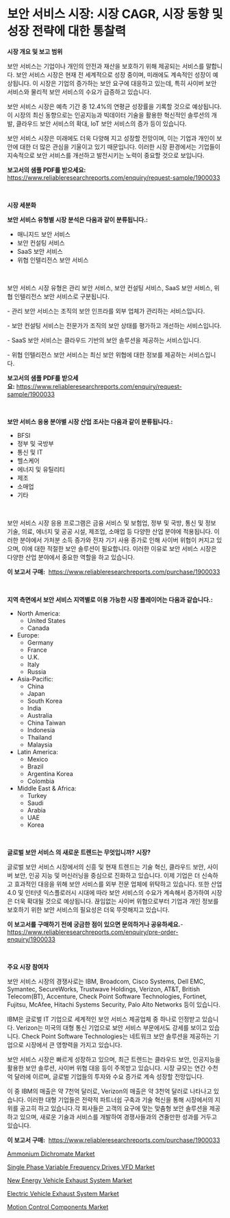 <p><h1>보안 서비스 시장: 시장 CAGR, 시장 동향 및 성장 전략에 대한 통찰력</h1></p><p><strong>시장 개요 및 보고 범위</strong></p>
<p><p>보안 서비스는 기업이나 개인의 안전과 재산을 보호하기 위해 제공되는 서비스를 말합니다. 보안 서비스 시장은 현재 전 세계적으로 성장 중이며, 미래에도 계속적인 성장이 예상됩니다. 이 시장은 기업의 증가하는 보안 요구에 대응하고 있는데, 특히 사이버 보안 서비스와 물리적 보안 서비스의 수요가 급증하고 있습니다.</p><p>보안 서비스 시장은 예측 기간 중 12.4%의 연평균 성장률을 기록할 것으로 예상됩니다. 이 시장의 최신 동향으로는 인공지능과 빅데이터 기술을 활용한 혁신적인 솔루션의 개발, 클라우드 보안 서비스의 확대, IoT 보안 서비스의 증가 등이 있습니다.</p><p>보안 서비스 시장은 미래에도 더욱 다양해 지고 성장할 전망이며, 이는 기업과 개인이 보안에 대한 더 많은 관심을 기울이고 있기 때문입니다. 이러한 시장 환경에서는 기업들이 지속적으로 보안 서비스를 개선하고 발전시키는 노력이 중요할 것으로 보입니다.</p></p>
<p><strong>보고서의 샘플 PDF를 받으세요:</strong> <a href="https://www.reliableresearchreports.com/enquiry/request-sample/1900033">https://www.reliableresearchreports.com/enquiry/request-sample/1900033</a></p>
<p>&nbsp;</p>
<p><strong>시장 세분화</strong></p>
<p><strong>보안 서비스 유형별 시장 분석은 다음과 같이 분류됩니다.:</strong></p>
<p><ul><li>매니지드 보안 서비스</li><li>보안 컨설팅 서비스</li><li>SaaS 보안 서비스</li><li>위협 인텔리전스 보안 서비스</li></ul></p>
<p>&nbsp;</p>
<p><p>보안 서비스 시장 유형은 관리 보안 서비스, 보안 컨설팅 서비스, SaaS 보안 서비스, 위협 인텔리전스 보안 서비스로 구분됩니다. </p><p>- 관리 보안 서비스는 조직의 보안 인프라를 외부 업체가 관리하는 서비스입니다. </p><p>- 보안 컨설팅 서비스는 전문가가 조직의 보안 상태를 평가하고 개선하는 서비스입니다. </p><p>- SaaS 보안 서비스는 클라우드 기반의 보안 솔루션을 제공하는 서비스입니다. </p><p>- 위협 인텔리전스 보안 서비스는 최신 보안 위협에 대한 정보를 제공하는 서비스입니다.</p></p>
<p><strong>보고서의 샘플 PDF를 받으세요:</strong>&nbsp;<a href="https://www.reliableresearchreports.com/enquiry/request-sample/1900033">https://www.reliableresearchreports.com/enquiry/request-sample/1900033</a></p>
<p>&nbsp;</p>
<p><strong> 보안 서비스 응용 분야별 시장 산업 조사는 다음과 같이 분류됩니다.:</strong></p>
<p><ul><li>BFSI</li><li>정부 및 국방부</li><li>통신 및 IT</li><li>헬스케어</li><li>에너지 및 유틸리티</li><li>제조</li><li>소매업</li><li>기타</li></ul></p>
<p>&nbsp;</p>
<p><p>보안 서비스 시장 응용 프로그램은 금융 서비스 및 보험업, 정부 및 국방, 통신 및 정보 기술, 의료, 에너지 및 공공 시설, 제조업, 소매업 등 다양한 산업 분야에 적용됩니다. 이러한 분야에서 가처분 소득 증가와 전자 기기 사용 증가로 인해 사이버 위협이 커지고 있으며, 이에 대한 적절한 보안 솔루션이 필요합니다. 이러한 이유로 보안 서비스 시장은 다양한 산업 분야에서 중요한 역할을 하고 있습니다.</p></p>
<p><strong>이 보고서 구매:</strong>&nbsp; <a href="https://www.reliableresearchreports.com/purchase/1900033">https://www.reliableresearchreports.com/purchase/1900033</a></p>
<p>&nbsp;</p>
<p><strong>지역 측면에서 보안 서비스 지역별로 이용 가능한 시장 플레이어는 다음과 같습니다.:</strong></p>
<p><ul>
    <li>
        North America:
        <ul>
            <li>United States</li>
            <li>Canada</li>
        </ul>
    </li>
    <li>
        Europe:
        <ul>
            <li>Germany</li>
            <li>France</li>
            <li>U.K.</li>
            <li>Italy</li>
            <li>Russia</li>
        </ul>
    </li>
    <li>
        Asia-Pacific:
        <ul>
            <li>China</li>
            <li>Japan</li>
            <li>South Korea</li>
            <li>India</li>
            <li>Australia</li>
            <li>China Taiwan</li>
            <li>Indonesia</li>
            <li>Thailand</li>
            <li>Malaysia</li>
        </ul>
    </li>
    <li>
        Latin America:
        <ul>
            <li>Mexico</li>
            <li>Brazil</li>
            <li>Argentina Korea</li>
            <li>Colombia</li>
        </ul>
    </li>
    <li>
        Middle East & Africa:
        <ul>
            <li>Turkey</li>
            <li>Saudi</li>
            <li>Arabia</li>
            <li>UAE</li>
            <li>Korea</li>
        </ul>
    </li>
    </ul></p>
<p>&nbsp;</p>
<p><strong>글로벌 보안 서비스 의 새로운 트렌드는 무엇입니까? 시장?</strong></p>
<p><p>글로벌 보안 서비스 시장에서의 신흥 및 현재 트렌드는 기술 혁신, 클라우드 보안, 사이버 보안, 인공 지능 및 머신러닝을 중심으로 진화하고 있습니다. 이제 기업은 더 신속하고 효과적인 대응을 위해 보안 서비스를 외부 전문 업체에 위탁하고 있습니다. 또한 산업 4.0 및 인터넷 익스플로러시 시대에 따라 보안 서비스의 수요가 계속해서 증가하여 시장은 더욱 확대될 것으로 예상됩니다. 끊임없는 사이버 위협으로부터 기업과 개인 정보를 보호하기 위한 보안 서비스의 필요성은 더욱 뚜렷해지고 있습니다.</p></p>
<p><strong>이 보고서를 구매하기 전에 궁금한 점이 있으면 문의하거나 공유하세요.</strong>- <a href="https://www.reliableresearchreports.com/enquiry/pre-order-enquiry/1900033">https://www.reliableresearchreports.com/enquiry/pre-order-enquiry/1900033</a></p>
<p>&nbsp;</p>
<p><strong>주요 시장 참여자</strong></p>
<p><p>보안 서비스 시장의 경쟁사로는 IBM, Broadcom, Cisco Systems, Dell EMC, Symantec, SecureWorks, Trustwave Holdings, Verizon, AT&T, British Telecom(BT), Accenture, Check Point Software Technologies, Fortinet, Fujitsu, McAfee, Hitachi Systems Security, Palo Alto Networks 등이 있습니다.</p><p>IBM은 글로벌 IT 기업으로 세계적인 보안 서비스 제공업체 중 하나로 인정받고 있습니다. Verizon는 미국의 대형 통신 기업으로 보안 서비스 부문에서도 강세를 보이고 있습니다. Check Point Software Technologies는 네트워크 보안 솔루션을 제공하는 기업으로 시장에서 큰 영향력을 가지고 있습니다.</p><p>보안 서비스 시장은 빠르게 성장하고 있으며, 최근 트렌드는 클라우드 보안, 인공지능을 활용한 보안 솔루션, 사이버 위협 대응 등이 주목받고 있습니다. 시장 규모는 연간 수천억 달러에 이르며, 글로벌 기업들의 투자와 수요 증가로 계속 성장할 전망입니다.</p><p>이 중 IBM의 매출은 약 7천억 달러로, Verizon의 매출은 약 3천억 달러로 나타나고 있습니다. 이러한 대형 기업들은 전략적 파트너쉽 구축과 기술 혁신을 통해 시장에서의 지위를 공고히 하고 있습니다.각 회사들은 고객의 요구에 맞는 맞춤형 보안 솔루션을 제공하고 있으며, 새로운 기술과 서비스를 개발하여 경쟁사들과의 견줄만한 성과를 거두고 있습니다.</p></p>
<p><strong>이 보고서 구매:</strong>&nbsp;&nbsp;<a href="https://www.reliableresearchreports.com/purchase/1900033">https://www.reliableresearchreports.com/purchase/1900033</a></p>
<p><p><a href="https://butternut-bug-553.notion.site/Ammonium-Dichromate-Market-Centers-on-Aspects-such-as-Market-Growth-Market-Share-Market-Opportunit-c4d32a22ab3d4ed3a9dd3b7a9e111204">Ammonium Dichromate Market</a></p><p><a href="https://github.com/gulaimolin/Market-Research-Report-List-3/blob/main/single-phase-variable-frequency-drives-vfd-market.md">Single Phase Variable Frequency Drives VFD Market</a></p><p><a href="https://view.publitas.com/reportprime-1/new-energy-vehicle-exhaust-system-market-size-growth-outlook-from-2024-to-2031-projecting-at-markets-trends-analysis-by-application-regional-outlook-and-revenue/">New Energy Vehicle Exhaust System Market</a></p><p><a href="https://view.publitas.com/reportprime-1/electric-vehicle-exhaust-system-market-with-the-goal-of-estimating-the-market-size-and-future-growth-potential-of-various-market-segments-based-on-component-applications-end-user-and-region/">Electric Vehicle Exhaust System Market</a></p><p><a href="https://github.com/mauripalmi/Market-Research-Report-List-2/blob/main/motion-control-components-market.md">Motion Control Components Market</a></p></p>
